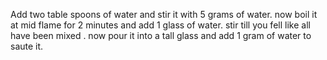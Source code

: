 Add two table spoons of water and stir it with 5 grams of water.
now boil it at mid flame for 2 minutes and add 1 glass of water.
stir till you fell like all have been mixed .
now pour it into a tall glass and add 1 gram of water to saute it.

